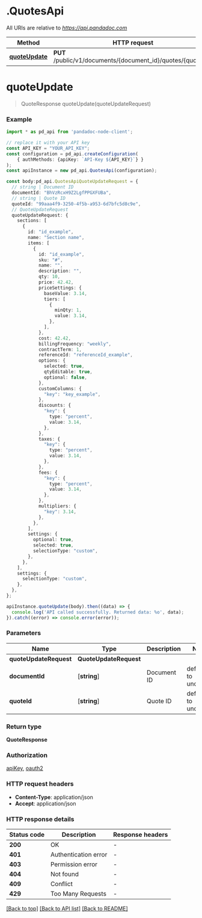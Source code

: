 # .QuotesApi

All URIs are relative to *https://api.pandadoc.com*

Method | HTTP request | Description
------------- | ------------- | -------------
[**quoteUpdate**](QuotesApi.md#quoteUpdate) | **PUT** /public/v1/documents/{document_id}/quotes/{quote_id} | Quote update


# **quoteUpdate**
> QuoteResponse quoteUpdate(quoteUpdateRequest)


### Example


```typescript
import * as pd_api from 'pandadoc-node-client';

// replace it with your API key
const API_KEY = "YOUR_API_KEY";
const configuration = pd_api.createConfiguration(
    { authMethods: {apiKey: `API-Key ${API_KEY}`} }
);
const apiInstance = new pd_api.QuotesApi(configuration);

const body:pd_api.QuotesApiQuoteUpdateRequest = {
  // string | Document ID
  documentId: "BhVzRcxH9Z2LgfPPGXFUBa",
  // string | Quote ID
  quoteId: "99aaa4f9-3250-4f5b-a953-6d7bfc5d8c9e",
  // QuoteUpdateRequest
  quoteUpdateRequest: {
    sections: [
      {
        id: "id_example",
        name: "Section name",
        items: [
          {
            id: "id_example",
            sku: "#",
            name: "",
            description: "",
            qty: 10,
            price: 42.42,
            priceSettings: {
              baseValue: 3.14,
              tiers: [
                {
                  minQty: 1,
                  value: 3.14,
                },
              ],
            },
            cost: 42.42,
            billingFrequency: "weekly",
            contractTerm: 1,
            referenceId: "referenceId_example",
            options: {
              selected: true,
              qtyEditable: true,
              optional: false,
            },
            customColumns: {
              "key": "key_example",
            },
            discounts: {
              "key": {
                type: "percent",
                value: 3.14,
              },
            },
            taxes: {
              "key": {
                type: "percent",
                value: 3.14,
              },
            },
            fees: {
              "key": {
                type: "percent",
                value: 3.14,
              },
            },
            multipliers: {
              "key": 3.14,
            },
          },
        ],
        settings: {
          optional: true,
          selected: true,
          selectionType: "custom",
        },
      },
    ],
    settings: {
      selectionType: "custom",
    },
  },
};

apiInstance.quoteUpdate(body).then((data) => {
  console.log('API called successfully. Returned data: %o', data);
}).catch((error) => console.error(error));
```


### Parameters

Name | Type | Description  | Notes
------------- | ------------- | ------------- | -------------
 **quoteUpdateRequest** | **QuoteUpdateRequest**|  |
 **documentId** | [**string**] | Document ID | defaults to undefined
 **quoteId** | [**string**] | Quote ID | defaults to undefined


### Return type

**QuoteResponse**

### Authorization

[apiKey](../README.md#apiKey), [oauth2](../README.md#oauth2)

### HTTP request headers

 - **Content-Type**: application/json
 - **Accept**: application/json


### HTTP response details
| Status code | Description | Response headers |
|-------------|-------------|------------------|
**200** | OK |  -  |
**401** | Authentication error |  -  |
**403** | Permission error |  -  |
**404** | Not found |  -  |
**409** | Conflict |  -  |
**429** | Too Many Requests |  -  |

[[Back to top]](#) [[Back to API list]](../README.md#documentation-for-api-endpoints) [[Back to README]](../README.md)

